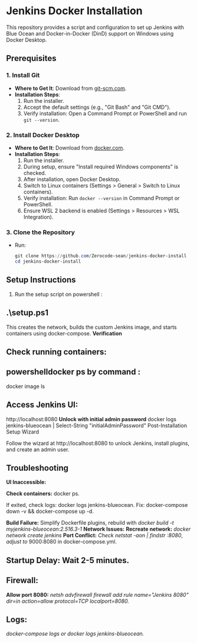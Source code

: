 # Jenkins Docker Installation

This repository provides a script and configuration to set up Jenkins with Blue Ocean and Docker-in-Docker (DinD) support on Windows using Docker Desktop.

## Prerequisites

### 1. Install Git
- **Where to Get It**: Download from [git-scm.com](https://git-scm.com/download/win).
- **Installation Steps**:
  1. Run the installer.
  2. Accept the default settings (e.g., "Git Bash" and "Git CMD").
  3. Verify installation: Open a Command Prompt or PowerShell and run `git --version`.

### 2. Install Docker Desktop
- **Where to Get It**: Download from [docker.com](https://www.docker.com/products/docker-desktop).
- **Installation Steps**:
  1. Run the installer.
  2. During setup, ensure "Install required Windows components" is checked.
  3. After installation, open Docker Desktop.
  4. Switch to Linux containers (Settings > General > Switch to Linux containers).
  5. Verify installation: Run `docker --version` in Command Prompt or PowerShell.
  6. Ensure WSL 2 backend is enabled (Settings > Resources > WSL Integration).

### 3. Clone the Repository
- Run:
  ```powershell
  git clone https://github.com/Zerocode-sean/jenkins-docker-install
  cd jenkins-docker-install
## Setup Instructions
1. Run the setup script on powershell : 
## .\setup.ps1 
  This creates the network, builds the custom Jenkins image, and starts containers using docker-compose.
  **Verification**

## Check running containers:
## powershelldocker ps by command :
docker image ls

## Access Jenkins UI: 
http://localhost:8080
**Unlock with initial admin password**
docker logs jenkins-blueocean | Select-String "initialAdminPassword"
Post-Installation Setup Wizard

Follow the wizard at http://localhost:8080 to unlock Jenkins, install plugins, and create an admin user.

## Troubleshooting

**UI Inaccessible:**

**Check containers:**
 docker ps.

If exited, check logs: docker logs jenkins-blueocean.
Fix: docker-compose down -v && docker-compose up -d.


**Build Failure:**
 Simplify Dockerfile plugins, rebuild with 
 *docker build -t myjenkins-blueocean:2.516.3-1*
**Network Issues:** 
**Recreate network:**
  *docker network create jenkins*
**Port Conflict:**
*Check netstat -aon | findstr :8080*,
*adjust to* 9000:8080 in docker-compose.yml.
## Startup Delay: Wait 2-5 minutes.
## Firewall: 
**Allow port 8080:** 
*netsh advfirewall firewall add rule name="Jenkins 8080" dir=in action=allow protocol=TCP localport=8080.*
## Logs: 
*docker-compose logs or docker logs jenkins-blueocean.*